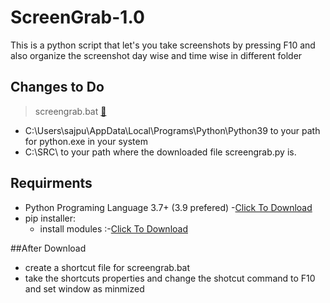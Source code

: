 # ScreenGrab-1.0
This is a python script that let's you take screenshots by pressing F10 and also organize the screenshot day wise and time wise in different  folder

## **Changes to Do**

> screengrab.bat
> [:book:](screengrab.bat)
- C:\Users\sajpu\AppData\Local\Programs\Python\Python39 to your path for python.exe in your system
- C:\SRC\ to your path where the downloaded file screengrab.py is.

## **Requirments**
- Python Programing Language 3.7+ (3.9 prefered)
  -[Click To Download](https://www.python.org/downloads/)
- pip installer:
   - install modules :-[Click To Download](https://github.com/edwinsjohn/ScreenGrab-1.0/blob/main/module_install%20.bat)

##After Download
* create a shortcut file for screengrab.bat
* take the shortcuts properties and change the shotcut command to F10 and set window as minmized

